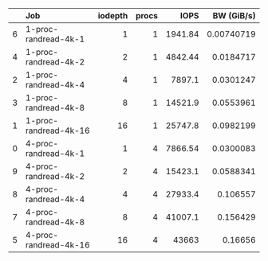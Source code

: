 |    | Job                   |   iodepth |   procs |     IOPS |   BW (GiB/s) |
|---:|:----------------------|----------:|--------:|---------:|-------------:|
|  6 | 1-proc-randread-4k-1  |         1 |       1 |  1941.84 |   0.00740719 |
|  4 | 1-proc-randread-4k-2  |         2 |       1 |  4842.44 |   0.0184717  |
|  2 | 1-proc-randread-4k-4  |         4 |       1 |  7897.1  |   0.0301247  |
|  3 | 1-proc-randread-4k-8  |         8 |       1 | 14521.9  |   0.0553961  |
|  1 | 1-proc-randread-4k-16 |        16 |       1 | 25747.8  |   0.0982199  |
|  0 | 4-proc-randread-4k-1  |         1 |       4 |  7866.54 |   0.0300083  |
|  9 | 4-proc-randread-4k-2  |         2 |       4 | 15423.1  |   0.0588341  |
|  8 | 4-proc-randread-4k-4  |         4 |       4 | 27933.4  |   0.106557   |
|  7 | 4-proc-randread-4k-8  |         8 |       4 | 41007.1  |   0.156429   |
|  5 | 4-proc-randread-4k-16 |        16 |       4 | 43663    |   0.16656    |